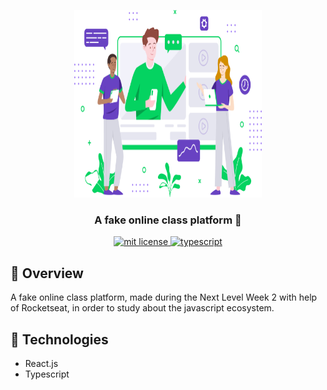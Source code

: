 <p align="center">
	<img src="./landing.svg" height="300" width="300" alt="landing" />
</p>	

<h3 align="center">
  A fake online class platform 📔
</h3>

<p align="center">
	<a href="https://github.com/guilhermebkel/stuff-delivery">
		<img alt="mit license" src="https://img.shields.io/github/license/guilhermebkel/stuff-delivery?color=0051ff" />
	</a>
	<a href="https://github.com/microsoft/TypeScript">
		<img alt="typescript" src="https://camo.githubusercontent.com/41c68e9f29c6caccc084e5a147e0abd5f392d9bc/68747470733a2f2f62616467656e2e6e65742f62616467652f547970655363726970742f7374726963742532302546302539462539322541412f626c7565">
	</a>
</p>

## 📌 Overview

A fake online class platform, made during the Next Level Week 2 with help of Rocketseat, in order to study about the javascript ecosystem.

## 🔧 Technologies

- React.js
- Typescript


